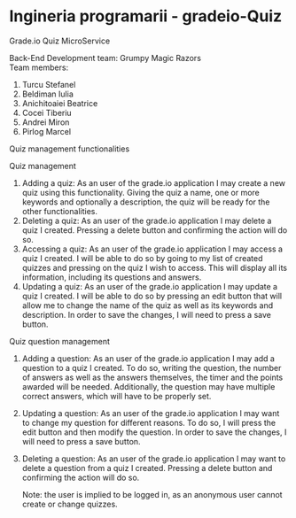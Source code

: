 # Ingineria programarii - gradeio-Quiz

Grade.io Quiz MicroService    

Back-End Development team: Grumpy Magic Razors  
Team members:  
1. Turcu Stefanel  
2. Beldiman Iulia  
3. Anichitoaiei Beatrice  
4. Cocei Tiberiu  
5. Andrei Miron  
6. Pirlog Marcel

Quiz management functionalities

Quiz management
1. Adding a quiz:  As an user of the grade.io application I may create a new quiz using this functionality. Giving the quiz a name, one or more keywords and optionally a description, the quiz will be ready for the other functionalities.
2. Deleting a quiz: As an user of the grade.io application I may delete a quiz I created. Pressing a delete button and confirming the action will do so.
3. Accessing a quiz: As an user of the grade.io application I may access a quiz I created. I will be able to do so by going to my list of created quizzes and pressing on the quiz I wish to access. This will display all its information, including its questions and answers.
4. Updating a quiz: As an user of the grade.io application I may update a quiz I created. I will be able to do so by pressing an edit button that will allow me to change the name of the quiz as well as its keywords and description. In order to save the changes, I will need to press a save button.


Quiz question management
1. Adding a question: As an user of the grade.io application I may add a question to a quiz I created. To do so, writing the question, the number of answers as well as the answers themselves, the timer and the points awarded will be needed. Additionally, the question may have multiple correct answers, which will have to be properly set.
2. Updating a question: As an user of the grade.io application I may want to change my question for different reasons. To do so, I will press the edit button and then modify the question. In order to save the changes, I will need to press a save button.
3. Deleting a question: As an user of the grade.io application I may want to delete a question from a quiz I created. Pressing a delete button and confirming the action will do so.


    Note: the user is implied to be logged in, as an anonymous user cannot create or change quizzes.
